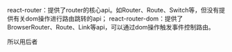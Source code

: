 react-router：提供了router的核心api。如Router、Route、Switch等，但没有提供有关dom操作进行路由跳转的api；
react-router-dom：提供了BrowserRouter、Route、Link等api，可以通过dom操作触发事件控制路由。

所以用后者